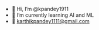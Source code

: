 - 👋 Hi, I’m @kpandey1911
- 🌱 I’m currently learning AI and ML
- 📧 karthikpandey1111@gmail.com
<!---
kpandey1911/kpandey1911 is a ✨ special ✨ repository because its `README.md` (this file) appears on your GitHub profile.
You can click the Preview link to take a look at your changes.
--->
